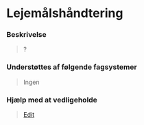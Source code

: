 # Lejemålshåndtering

### Beskrivelse

> ?

### Understøttes af følgende fagsystemer

> Ingen

### Hjælp med at vedligeholde

> [Edit](https://github.com/FMDatahub/Portal/blob/main/docs/Moduler/Portefoljestyring/Lejemaalshaandtering.md)
